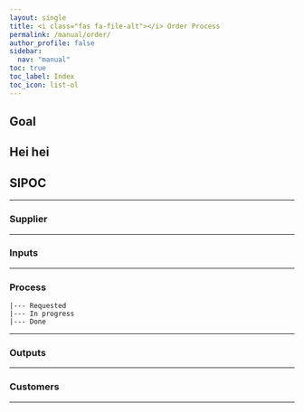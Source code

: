 ```yaml
---
layout: single
title: <i class="fas fa-file-alt"></i> Order Process
permalink: /manual/order/
author_profile: false
sidebar:
  nav: "manual"
toc: true
toc_label: Index
toc_icon: list-ol  
---
```

## Goal
Hei hei
---
## SIPOC

---
### Supplier  

---
### Inputs

---
### Process
```
|--- Requested
|--- In progress
|--- Done
```
---
### Outputs

---
### Customers

---
